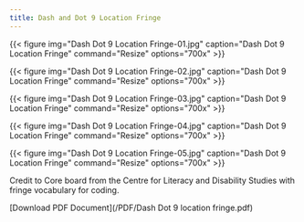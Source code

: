 ```yaml
---
title: Dash and Dot 9 Location Fringe
---
```



{{< figure
img="Dash Dot 9 Location Fringe-01.jpg"
caption="Dash Dot 9 Location Fringe"
command="Resize"
options="700x" >}}

{{< figure
img="Dash Dot 9 Location Fringe-02.jpg"
caption="Dash Dot 9 Location Fringe"
command="Resize"
options="700x" >}}

{{< figure
img="Dash Dot 9 Location Fringe-03.jpg"
caption="Dash Dot 9 Location Fringe"
command="Resize"
options="700x" >}}

{{< figure
img="Dash Dot 9 Location Fringe-04.jpg"
caption="Dash Dot 9 Location Fringe"
command="Resize"
options="700x" >}}

{{< figure
img="Dash Dot 9 Location Fringe-05.jpg"
caption="Dash Dot 9 Location Fringe"
command="Resize"
options="700x" >}}



Credit to Core board from the Centre for Literacy and Disability Studies with fringe vocabulary for coding.

[Download PDF Document](/PDF/Dash Dot 9 location fringe.pdf)
